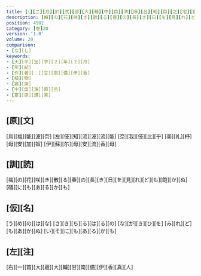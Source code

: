 ```yaml
---
title: [（][二][月][於][式][部][大][輔][中][臣][清][麻][呂][朝][臣][之][宅][宴][歌][十]<[五]>[首][）]
description: [梅][の][花][咲][き][散][る][春][の][長][き][日][を][見][れ][ど][も][飽][か][ぬ][礒][に][も][あ][る][か][も]
position: 4502
category: [巻]20
version: '1.0'
volume: 20
comparison:
- [な][し]
keywords:
- [天][平][宝][字][２][年][２][月]
- [年][紀]
- [作][者][：][甘][南][備][伊][香]
- [植][物]
- [宴][席]
- [中][臣][清][麻][呂]
- [宴][席][讃][美]
---
```


## [原][文]

[烏][梅][能][波][奈] [左][伎][知][流][波][流][能] [奈][我][伎][比][乎] [美][礼][杼][母][安][加][奴] [伊][蘇][尓][母][安][流][香][母]

## [訓][読]

[梅][の][花][咲][き][散][る][春][の][長][き][日][を][見][れ][ど][も][飽][か][ぬ][礒][に][も][あ][る][か][も]

## [仮][名]

[う][め][の][は][な] [さ][き][ち][る][は][る][の] [な][が][き][ひ][を] [み][れ][ど][も][あ][か][ぬ] [い][そ][に][も][あ][る][か][も]

## [左][注]

[右][一][首][大][蔵][大][輔][甘][南][備][伊][香][真][人]
